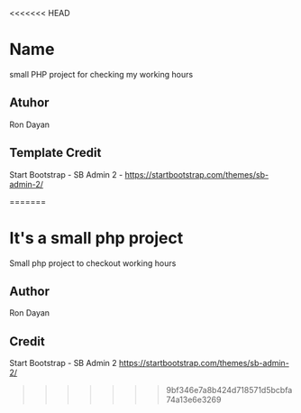 <<<<<<< HEAD
# Name

small PHP project for checking my working hours

## Atuhor

Ron Dayan


## Template Credit

Start Bootstrap - SB Admin 2 - https://startbootstrap.com/themes/sb-admin-2/

=======
# It's a small php project

Small php project to checkout working hours

## Author

Ron Dayan

## Credit

Start Bootstrap - SB Admin 2
https://startbootstrap.com/themes/sb-admin-2/
>>>>>>> 9bf346e7a8b424d718571d5bcbfa74a13e6e3269
